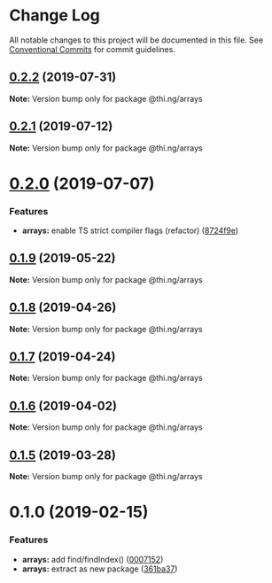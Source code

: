 # Change Log

All notable changes to this project will be documented in this file.
See [Conventional Commits](https://conventionalcommits.org) for commit guidelines.

## [0.2.2](https://github.com/thi-ng/umbrella/compare/@thi.ng/arrays@0.2.1...@thi.ng/arrays@0.2.2) (2019-07-31)

**Note:** Version bump only for package @thi.ng/arrays





## [0.2.1](https://github.com/thi-ng/umbrella/compare/@thi.ng/arrays@0.2.0...@thi.ng/arrays@0.2.1) (2019-07-12)

**Note:** Version bump only for package @thi.ng/arrays





# [0.2.0](https://github.com/thi-ng/umbrella/compare/@thi.ng/arrays@0.1.9...@thi.ng/arrays@0.2.0) (2019-07-07)


### Features

* **arrays:** enable TS strict compiler flags (refactor) ([8724f9e](https://github.com/thi-ng/umbrella/commit/8724f9e))





## [0.1.9](https://github.com/thi-ng/umbrella/compare/@thi.ng/arrays@0.1.8...@thi.ng/arrays@0.1.9) (2019-05-22)

**Note:** Version bump only for package @thi.ng/arrays





## [0.1.8](https://github.com/thi-ng/umbrella/compare/@thi.ng/arrays@0.1.7...@thi.ng/arrays@0.1.8) (2019-04-26)

**Note:** Version bump only for package @thi.ng/arrays





## [0.1.7](https://github.com/thi-ng/umbrella/compare/@thi.ng/arrays@0.1.6...@thi.ng/arrays@0.1.7) (2019-04-24)

**Note:** Version bump only for package @thi.ng/arrays





## [0.1.6](https://github.com/thi-ng/umbrella/compare/@thi.ng/arrays@0.1.5...@thi.ng/arrays@0.1.6) (2019-04-02)

**Note:** Version bump only for package @thi.ng/arrays





## [0.1.5](https://github.com/thi-ng/umbrella/compare/@thi.ng/arrays@0.1.4...@thi.ng/arrays@0.1.5) (2019-03-28)

**Note:** Version bump only for package @thi.ng/arrays







# 0.1.0 (2019-02-15)


### Features

* **arrays:** add find/findIndex() ([0007152](https://github.com/thi-ng/umbrella/commit/0007152))
* **arrays:** extract as new package ([361ba37](https://github.com/thi-ng/umbrella/commit/361ba37))
